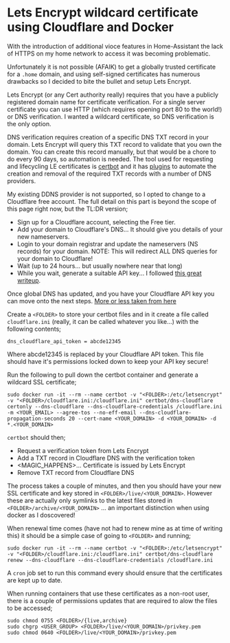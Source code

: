 # Lets Encrypt wildcard certificate using Cloudflare and Docker

With the introduction of additional vioce features in Home-Assistant the lack of HTTPS on my home network to access it was becoming problematic.

Unfortunately it is not possible (AFAIK) to get a globally trusted certificate for a `.home` domain, and using self-signed certificates has numerous drawbacks so I decided to bite the bullet and setup Lets Encrypt.

Lets Encrypt (or any Cert authority really) requires that you have a publicly registered domain name for certificate verification.  For a single server certificate you can use HTTP (which requires opening port 80 to the world!) or DNS verification.  I wanted a wildcard certificate, so DNS verification is the only option.

DNS verification requires creation of a specific DNS TXT record in your domain.  Lets Encrypt will query this TXT record to validate that you own the domain.  You can create this record manually, but that would be a chore to do every 90 days, so automation is needed.  The tool used for requesting and lifecycling LE certificates is [certbot](https://certbot.eff.org/) and it has [plugins](https://eff-certbot.readthedocs.io/en/stable/using.html#dns-plugins) to automate the creation and removal of the required TXT records with a number of DNS providers.

My existing DDNS provider is not supported, so I opted to change to a Cloudflare free account.  The full detail on this part is beyond the scope of this page right now, but the TL:DR version;
* Sign up for a Cloudflare account, selecting the Free tier.
* Add your domain to Cloudflare's DNS... It should give you details of your new nameservers.
* Login to your domain registrar and update the nameservers (NS records) for your domain.  NOTE: This will redirect ALL DNS queries for your domain to Cloudflare!
* Wait (up to 24 hours... but usually nowhere near that long)
* While you wait, generate a suitable API key... I followed [this great writeup](https://alandoyle.dev/blog/certbot-using-cloudflare-dns-in-docker/).

Once global DNS has updated, and you have your Cloudflare API key you can move onto the next steps. [More or less taken from here](https://thegermancoder.com/2021/08/09/how-to-use-lets-encrypt-with-docker-and-cloudflare/)

Create a `<FOLDER>` to store your certbot files and in it create a file called `cloudflare.ini` (really, it can be called whatever you like...) with the following contents;
```
dns_cloudflare_api_token = abcde12345
```
Where abcde12345 is replaced by your Cloudflare API token.  This file should have it's permissions locked down to keep your API key secure!

Run the following to pull down the certbot container and generate a wildcard SSL certificate;
```
sudo docker run -it --rm --name certbot -v "<FOLDER>:/etc/letsencrypt" -v "<FOLDER>/cloudflare.ini:/cloudflare.ini" certbot/dns-cloudflare certonly --dns-cloudflare --dns-cloudflare-credentials /cloudflare.ini -m <YOUR_EMAIL> --agree-tos --no-eff-email --dns-cloudflare-propagation-seconds 20 --cert-name <YOUR_DOMAIN> -d <YOUR_DOMAIN> -d *.<YOUR_DOMAIN>
```
`certbot` should then;
* Request a verification token from Lets Encrypt
* Add a TXT record in Cloudflare DNS with the verification token
* <MAGIC_HAPPENS>... Certificate is issued by Lets Encrypt
* Remove TXT record from Cloudflare DNS

The process takes a couple of minutes, and then you should have your new SSL certificate and key stored in `<FOLDER>/live/<YOUR_DOMAIN>`.  However these are actually only symlinks to the latest files stored in `<FOLDER>/archive/<YOUR_DOMAIN>` ...  an important distinction when using docker as I doscovered!

When renewal time comes (have not had to renew mine as at time of writing this) it should be a simple case of going to `<FOLDER>` and running;
```
sudo docker run -it --rm --name certbot -v "<FOLDER>:/etc/letsencrypt" -v "<FOLDER>/cloudflare.ini:/cloudflare.ini" certbot/dns-cloudflare renew --dns-cloudflare --dns-cloudflare-credentials /cloudflare.ini
```
A `cron` job set to run this command every <interval> should ensure that the certificates are kept up to date.

When running containers that use these certificates as a non-root user, there is a couple of permissions updates that are required to alow the files to be accessed;
```
sudo chmod 0755 <FOLDER>/{live,archive}
sudo chgrp <USER_GROUP> <FOLDER>/live/<YOUR_DOMAIN>/privkey.pem
sudo chmod 0640 <FOLDER>/live/<YOUR_DOMAIN>/privkey.pem
```
